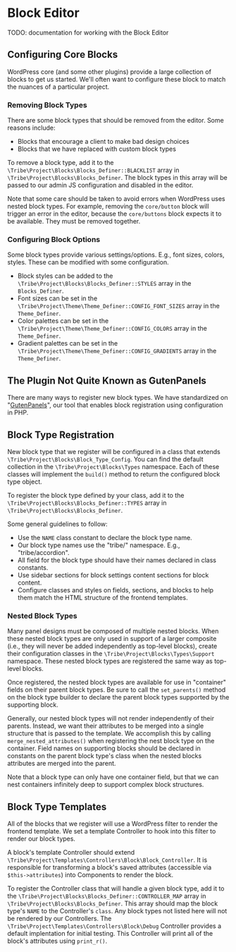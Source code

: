 # Block Editor

TODO: documentation for working with the Block Editor

## Configuring Core Blocks

WordPress core (and some other plugins) provide a large collection of blocks to get us started.
We'll often want to configure these block to match the nuances of a particular project.

### Removing Block Types

There are some block types that should be removed from the editor. Some reasons include:

* Blocks that encourage a client to make bad design choices
* Blocks that we have replaced with custom block types

To remove a block type, add it to the `\Tribe\Project\Blocks\Blocks_Definer::BLACKLIST` array
in `\Tribe\Project\Blocks\Blocks_Definer`. The block types in this array will be passed to our
admin JS configuration and disabled in the editor.

Note that some care should be taken to avoid errors when WordPress uses nested block types. For
example, removing the `core/button` block will trigger an error in the editor, because the `core/buttons`
block expects it to be available. They must be removed together.

### Configuring Block Options

Some block types provide various settings/options. E.g., font sizes, colors, styles. These can be
modified with some configuration.

* Block styles can be added to the `\Tribe\Project\Blocks\Blocks_Definer::STYLES` array
  in the `Blocks_Definer`.
* Font sizes can be set in the `\Tribe\Project\Theme\Theme_Definer::CONFIG_FONT_SIZES` array
  in the `Theme_Definer`.
* Color palettes can be set in the `\Tribe\Project\Theme\Theme_Definer::CONFIG_COLORS` array
  in the `Theme_Definer`.
* Gradient palettes can be set in the `\Tribe\Project\Theme\Theme_Definer::CONFIG_GRADIENTS` array
  in the `Theme_Definer`.

## The Plugin Not Quite Known as GutenPanels

There are many ways to register new block types. We have standardized on
"[GutenPanels](https://github.com/moderntribe/gutenpanels)", our tool that enables block registration
using configuration in PHP.

## Block Type Registration

New block type that we register will be configured in a class that extends 
`\Tribe\Project\Blocks\Block_Type_Config`. You can find the default collection in the
`\Tribe\Project\Blocks\Types` namespace. Each of these classes will implement the `build()` method
to return the configured block type object.

To register the block type defined by your class, add it to the
`\Tribe\Project\Blocks\Blocks_Definer::TYPES` array in `\Tribe\Project\Blocks\Blocks_Definer`.

Some general guidelines to follow:

* Use the `NAME` class constant to declare the block type name.
* Our block type names use the "tribe/" namespace. E.g., "tribe/accordion".
* All field for the block type should have their names declared in class constants.
* Use sidebar sections for block settings content sections for block content.
* Configure classes and styles on fields, sections, and blocks to help them match the HTML structure
  of the frontend templates.

### Nested Block Types

Many panel designs must be composed of multiple nested blocks. When these nested block types
are only used in support of a larger composite (i.e., they will never be added independently as
top-level blocks), create their configuration classes in the `\Tribe\Project\Blocks\Types\Support`
namespace. These nested block types are registered the same way as top-level blocks.

Once registered, the nested block types are available for use in "container" fields on their parent
block types. Be sure to call the `set_parents()` method on the block type builder to declare the
parent block types supported by the supporting block.

Generally, our nested block types will not render independently of their parents. Instead, we want
their attributes to be merged into a single structure that is passed to the template. We accomplish
this by calling `merge_nested_attributes()` when registering the nest block type on the container.
Field names on supporting blocks should be declared in constants on the parent block type's class
when the nested blocks attributes are merged into the parent.

Note that a block type can only have one container field, but that we can nest containers infinitely
deep to support complex block structures.

## Block Type Templates

All of the blocks that we register will use a WordPress filter to render the frontend template. We
set a template Controller to hook into this filter to render our block types.

A block's template Controller should extend `\Tribe\Project\Templates\Controllers\Block\Block_Controller`.
It is responsible for transforming a block's saved attributes (accessible via `$this->attributes`) into
Components to render the block.

To register the Controller class that will handle a given block type, add it to the
`\Tribe\Project\Blocks\Blocks_Definer::CONTROLLER_MAP` array in `\Tribe\Project\Blocks\Blocks_Definer`.
This array should map the block type's `NAME` to the Controller's `class`. Any block types
not listed here will not be rendered by our Controllers. The
`\Tribe\Project\Templates\Controllers\Block\Debug` Controller provides a default implentation
for initial testing. This Controller will print all of the block's attributes using `print_r()`.
